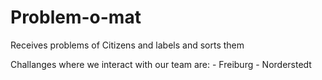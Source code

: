 # Problem-o-mat
Receives problems of Citizens and labels and sorts them

Challanges where we interact with our team are:
      - Freiburg
      - Norderstedt
      
